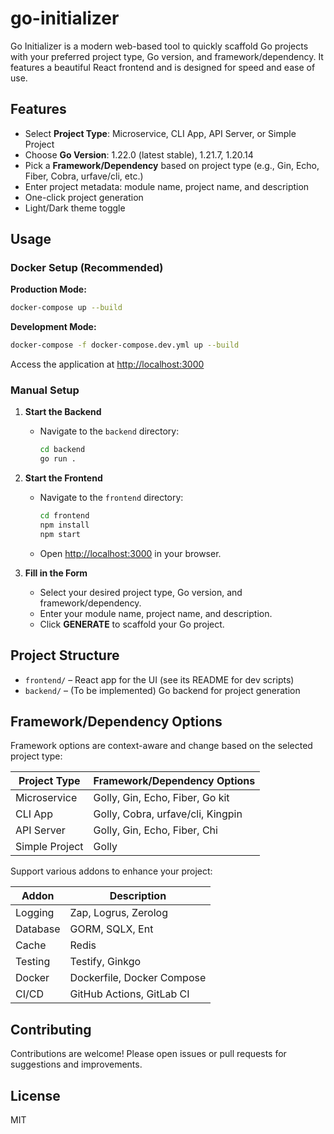 # go-initializer

Go Initializer is a modern web-based tool to quickly scaffold Go projects with your preferred project type, Go version, and framework/dependency. It features a beautiful React frontend and is designed for speed and ease of use.

## Features

- Select **Project Type**: Microservice, CLI App, API Server, or Simple Project
- Choose **Go Version**: 1.22.0 (latest stable), 1.21.7, 1.20.14
- Pick a **Framework/Dependency** based on project type (e.g., Gin, Echo, Fiber, Cobra, urfave/cli, etc.)
- Enter project metadata: module name, project name, and description
- One-click project generation
- Light/Dark theme toggle

## Usage

### Docker Setup (Recommended)

**Production Mode:**
```sh
docker-compose up --build
```

**Development Mode:**
```sh
docker-compose -f docker-compose.dev.yml up --build
```

Access the application at [http://localhost:3000](http://localhost:3000)

### Manual Setup

1. **Start the Backend**
	- Navigate to the `backend` directory:
	  ```sh
	  cd backend
	  go run .
	  ```

2. **Start the Frontend**
	- Navigate to the `frontend` directory:
	  ```sh
	  cd frontend
	  npm install
	  npm start
	  ```
	- Open [http://localhost:3000](http://localhost:3000) in your browser.

3. **Fill in the Form**
	- Select your desired project type, Go version, and framework/dependency.
	- Enter your module name, project name, and description.
	- Click **GENERATE** to scaffold your Go project.

## Project Structure

- `frontend/` – React app for the UI (see its README for dev scripts)
- `backend/` – (To be implemented) Go backend for project generation

## Framework/Dependency Options

Framework options are context-aware and change based on the selected project type:

| Project Type    | Framework/Dependency Options         |
|-----------------|--------------------------------------|
| Microservice    | Golly, Gin, Echo, Fiber, Go kit      |
| CLI App         | Golly, Cobra, urfave/cli, Kingpin    |
| API Server      | Golly, Gin, Echo, Fiber, Chi         |
| Simple Project  | Golly                                |

Support various addons to enhance your project:

| Addon           | Description                          |
|-----------------|--------------------------------------|
| Logging         | Zap, Logrus, Zerolog                 |
| Database        | GORM, SQLX, Ent                      |
| Cache           | Redis                                |
| Testing         | Testify, Ginkgo                      |
| Docker          | Dockerfile, Docker Compose           |
| CI/CD           | GitHub Actions, GitLab CI            |

## Contributing

Contributions are welcome! Please open issues or pull requests for suggestions and improvements.

## License

MIT
